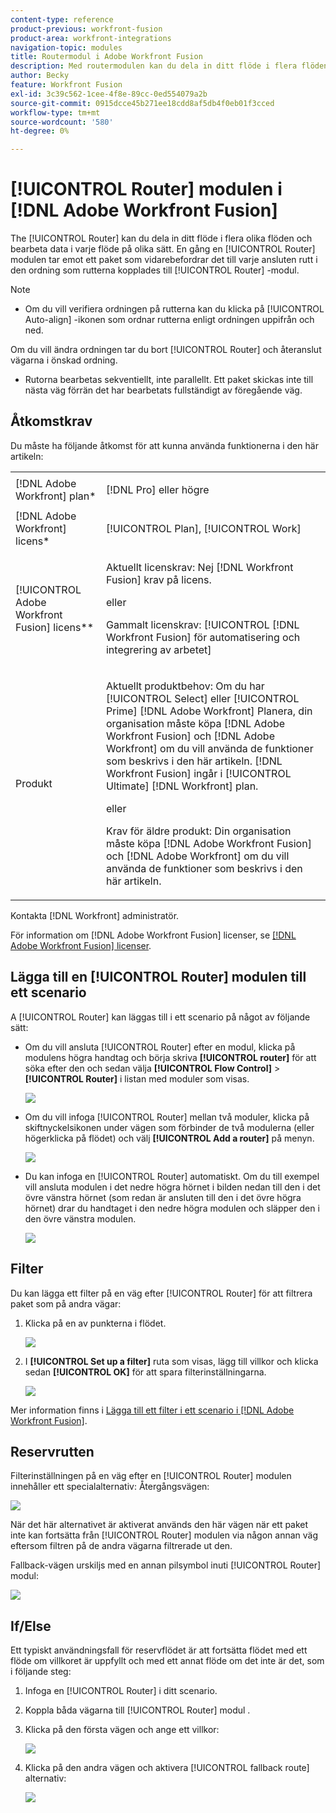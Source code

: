 ```yaml
---
content-type: reference
product-previous: workfront-fusion
product-area: workfront-integrations
navigation-topic: modules
title: Routermodul i Adobe Workfront Fusion
description: Med routermodulen kan du dela in ditt flöde i flera flöden och bearbeta data i varje flöde på olika sätt. När en routermodul tar emot ett paket vidarebefordrar den till varje ansluten rutt i den ordning som rutterna kopplades till routermodulen.
author: Becky
feature: Workfront Fusion
exl-id: 3c39c562-1cee-4f8e-89cc-0ed554079a2b
source-git-commit: 0915dcce45b271ee18cdd8af5db4f0eb01f3cced
workflow-type: tm+mt
source-wordcount: '580'
ht-degree: 0%

---
```


# [!UICONTROL Router] modulen i [!DNL Adobe Workfront Fusion]

The [!UICONTROL Router] kan du dela in ditt flöde i flera olika flöden och bearbeta data i varje flöde på olika sätt. En gång en [!UICONTROL Router] modulen tar emot ett paket som vidarebefordrar det till varje ansluten rutt i den ordning som rutterna kopplades till [!UICONTROL Router] -modul.

>[!NOTE]
>
>* Om du vill verifiera ordningen på rutterna kan du klicka på [!UICONTROL Auto-align] -ikonen som ordnar rutterna enligt ordningen uppifrån och ned.
>
>  Om du vill ändra ordningen tar du bort [!UICONTROL Router] och återanslut vägarna i önskad ordning.
>
>* Rutorna bearbetas sekventiellt, inte parallellt. Ett paket skickas inte till nästa väg förrän det har bearbetats fullständigt av föregående väg.
>



## Åtkomstkrav

Du måste ha följande åtkomst för att kunna använda funktionerna i den här artikeln:

<table style="table-layout:auto">
 <col> 
 <col> 
 <tbody> 
  <tr> 
    <td role="rowheader">[!DNL Adobe Workfront] plan*</td> 
   <td> <p>[!DNL Pro] eller högre</p> </td> 
  </tr> 
  <tr data-mc-conditions=""> 
   <td role="rowheader">[!DNL Adobe Workfront] licens*</td> 
   <td> <p>[!UICONTROL Plan], [!UICONTROL Work]</p> </td> 
  </tr> 
  <tr> 
   <td role="rowheader">[!UICONTROL Adobe Workfront Fusion] licens**</td> 
   <td>
   <p>Aktuellt licenskrav: Nej [!DNL Workfront Fusion] krav på licens.</p>
   <p>eller</p>
   <p>Gammalt licenskrav: [!UICONTROL [!DNL Workfront Fusion] för automatisering och integrering av arbetet] </p>
   </td> 
  </tr> 
  <tr> 
   <td role="rowheader">Produkt</td> 
   <td>
   <p>Aktuellt produktbehov: Om du har [!UICONTROL Select] eller [!UICONTROL Prime] [!DNL Adobe Workfront] Planera, din organisation måste köpa [!DNL Adobe Workfront Fusion] och [!DNL Adobe Workfront] om du vill använda de funktioner som beskrivs i den här artikeln. [!DNL Workfront Fusion] ingår i [!UICONTROL Ultimate] [!DNL Workfront] plan.</p>
   <p>eller</p>
   <p>Krav för äldre produkt: Din organisation måste köpa [!DNL Adobe Workfront Fusion] och [!DNL Adobe Workfront] om du vill använda de funktioner som beskrivs i den här artikeln.</p>
   </td> 
  </tr> 
 </tbody> 
</table>

Kontakta [!DNL Workfront] administratör.

För information om [!DNL Adobe Workfront Fusion] licenser, se [[!DNL Adobe Workfront Fusion] licenser](../../workfront-fusion/get-started/license-automation-vs-integration.md).

## Lägga till en [!UICONTROL Router] modulen till ett scenario

A [!UICONTROL Router] kan läggas till i ett scenario på något av följande sätt:

* Om du vill ansluta [!UICONTROL Router] efter en modul, klicka på modulens högra handtag och börja skriva **[!UICONTROL router]** för att söka efter den och sedan välja **[!UICONTROL Flow Control]** > **[!UICONTROL Router]** i listan med moduler som visas.

  ![](assets/connect-the-router-350x108.png)

* Om du vill infoga [!UICONTROL Router] mellan två moduler, klicka på skiftnyckelsikonen under vägen som förbinder de två modulerna (eller högerklicka på flödet) och välj **[!UICONTROL Add a router]** på menyn.

  ![](assets/insert-router-350x191.png)

* Du kan infoga en [!UICONTROL Router] automatiskt. Om du till exempel vill ansluta modulen i det nedre högra hörnet i bilden nedan till den i det övre vänstra hörnet (som redan är ansluten till den i det övre högra hörnet) drar du handtaget i den nedre högra modulen och släpper den i den övre vänstra modulen.

  ![](assets/insert-router-automatically-350x379.png)

## Filter

Du kan lägga ett filter på en väg efter [!UICONTROL Router] för att filtrera paket som på andra vägar:

1. Klicka på en av punkterna i flödet.

   ![](assets/router-click-a-dot-in-route-350x339.png)

1. I **[!UICONTROL Set up a filter]** ruta som visas, lägg till villkor och klicka sedan **[!UICONTROL OK]** för att spara filterinställningarna.

   ![](assets/set-up-a-filter-2-350x242.png)

Mer information finns i [Lägga till ett filter i ett scenario i [!DNL Adobe Workfront Fusion]](../../workfront-fusion/scenarios/add-a-filter-to-a-scenario.md).

## Reservrutten

Filterinställningen på en väg efter en [!UICONTROL Router] modulen innehåller ett specialalternativ: Återgångsvägen:

![](assets/fallback-route-350x260.png)

När det här alternativet är aktiverat används den här vägen när ett paket inte kan fortsätta från [!UICONTROL Router] modulen via någon annan väg eftersom filtren på de andra vägarna filtrerade ut den.

Fallback-vägen urskiljs med en annan pilsymbol inuti [!UICONTROL Router] modul:

![](assets/arrow-sign-in-router-module-350x361.png)

## If/Else

Ett typiskt användningsfall för reservflödet är att fortsätta flödet med ett flöde om villkoret är uppfyllt och med ett annat flöde om det inte är det, som i följande steg:

1. Infoga en [!UICONTROL Router] i ditt scenario.
1. Koppla båda vägarna till [!UICONTROL Router] modul .
1. Klicka på den första vägen och ange ett villkor:

   ![](assets/set-up-a-filter-2-350x242.png)

1. Klicka på den andra vägen och aktivera [!UICONTROL fallback route] alternativ:

   ![](assets/enable-fallback-route-option-350x238.png)
